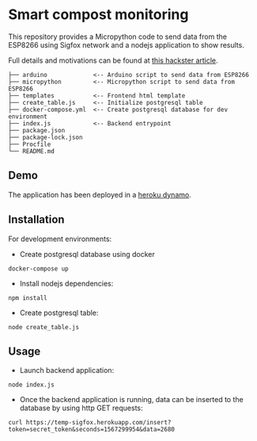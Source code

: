 # Smart compost monitoring

This repository provides a Micropython code to send data from the ESP8266 using Sigfox network and a nodejs application to show results.

Full details and motivations can be found at [this hackster article](https://www.hackster.io/cristianpb/smart-compost-monitoring-cd122e).

```
├── arduino             <-- Arduino script to send data from ESP8266
├── micropython         <-- Micropython script to send data from ESP8266
├── templates           <-- Frontend html template
├── create_table.js     <-- Initialize postgresql table
├── docker-compose.yml  <-- Create postgresql database for dev environment
├── index.js            <-- Backend entrypoint
├── package.json
├── package-lock.json
├── Procfile
└── README.md
```

## Demo

The application has been deployed in a [heroku dynamo](http://temp-sigfox.herokuapp.com/).

## Installation

For development environments:

* Create postgresql database using docker

```
docker-compose up
```

* Install nodejs dependencies:

```
npm install
```

* Create postgresql table:

```
node create_table.js
```

## Usage 

* Launch backend application:

```
node index.js
```

* Once the backend application is running, data can be inserted to the database by using http GET requests:

```
curl https://temp-sigfox.herokuapp.com/insert?token=secret_token&seconds=1567299954&data=2680
```
